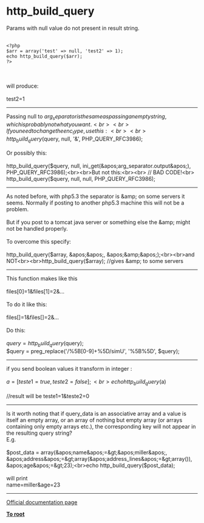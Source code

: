 # http_build_query



Params with null value do not present in result string.<br><br>

```
<?php
$arr = array('test' => null, 'test2' => 1);
echo http_build_query($arr);
?>
```
<br><br>will produce:<br><br>test2=1  

---

Passing null to $arg_separator is the same as passing an empty string, which is probably not what you want. <br><br>If you need to change the enc_type, use this:<br><br>    http_build_query($query, null, &apos;&amp;&apos;, PHP_QUERY_RFC3986);<br><br>Or possibly this:<br><br>    http_build_query($query, null, ini_get(&apos;arg_separator.output&apos;), PHP_QUERY_RFC3986);<br><br>But not this:<br><br>    // BAD CODE!<br>    http_build_query($query, null, null, PHP_QUERY_RFC3986);  

---

As noted before, with php5.3 the separator is &amp;amp; on some servers it seems. Normally if posting to another php5.3 machine this will not be a problem.<br><br>But if you post to a tomcat java server or something else the &amp;amp; might not be handled properly.<br><br>To overcome this specify:<br><br>http_build_query($array, &apos;&apos;, &apos;&amp;&apos;);<br><br>and NOT<br><br>http_build_query($array); //gives &amp;amp; to some servers  

---

This function makes like this<br><br>files[0]=1&amp;files[1]=2&amp;...<br><br>To do it like this:<br><br>files[]=1&amp;files[]=2&amp;...<br><br>Do this:<br><br>        $query = http_build_query($query);<br>        $query = preg_replace(&apos;/%5B[0-9]+%5D/simU&apos;, &apos;%5B%5D&apos;, $query);  

---

if you send boolean values it transform in integer :<br><br>$a = [teste1= true,teste2=false];<br>echo http_build_query($a)<br><br>//result will be teste1=1&amp;teste2=0  

---

Is it worth noting that if query_data is an associative array and a value is itself an empty array, or an array of nothing but empty array (or arrays containing only empty arrays etc.), the corresponding key will not appear in the resulting query string?<br>E.g.<br><br>$post_data = array(&apos;name&apos;=&gt;&apos;miller&apos;, &apos;address&apos;=&gt;array(&apos;address_lines&apos;=&gt;array()), &apos;age&apos;=&gt;23);<br>echo http_build_query($post_data);<br><br>will print<br>name=miller&amp;age=23  

---

[Official documentation page](https://www.php.net/manual/en/function.http-build-query.php)

**[To root](/README.md)**